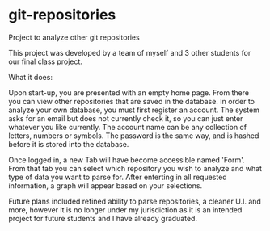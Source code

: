 # git-repositories
Project to analyze other git repositories

This project was developed by a team of myself and 3 other students for our final class project.

What it does: 

Upon start-up, you are presented with an empty home page. From there you can view other repositories that are saved in the database.
In order to analyze your own database, you must first register an account. The system asks for an email but does not currently check it,
so you can just enter whatever you like currently. The account name can be any collection of letters, numbers or symbols.
The password is the same way, and is hashed before it is stored into the database.

Once logged in, a new Tab will have become accessible named 'Form'. From that tab you can select which repository you wish to analyze
and what type of data you want to parse for. After enterting in all requested information, a graph will appear based on your selections.

Future plans included refined ability to parse repositories, a cleaner U.I. and more, however it is no longer under my jurisdiction as it
is an intended project for future students and I have already graduated.

